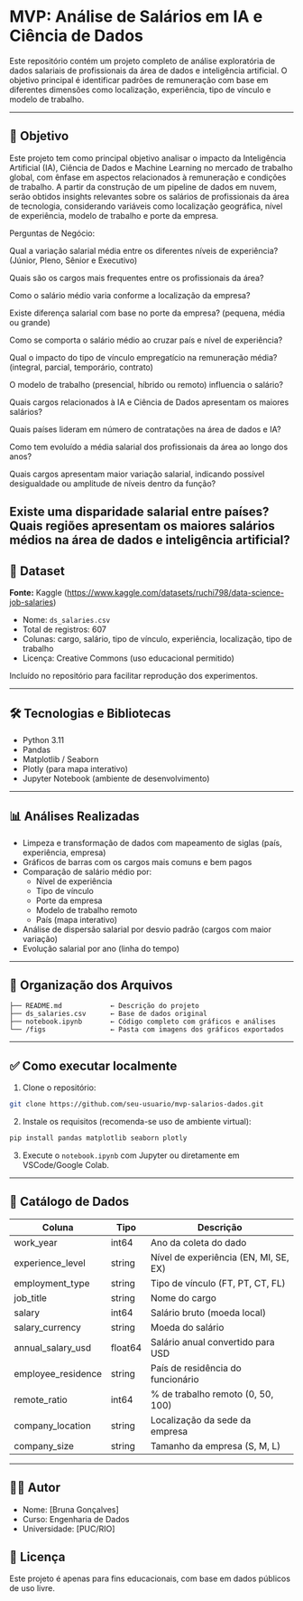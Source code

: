 # MVP: Análise de Salários em IA e Ciência de Dados

Este repositório contém um projeto completo de análise exploratória de dados salariais de profissionais da área de dados e inteligência artificial. O objetivo principal é identificar padrões de remuneração com base em diferentes dimensões como localização, experiência, tipo de vínculo e modelo de trabalho.

---

## 🎯 Objetivo

Este projeto tem como principal objetivo analisar o impacto da Inteligência Artificial (IA), Ciência de Dados e Machine Learning no mercado de trabalho global, com ênfase em aspectos relacionados à remuneração e condições de trabalho. A partir da construção de um pipeline de dados em nuvem, serão obtidos insights relevantes sobre os salários de profissionais da área de tecnologia, considerando variáveis como localização geográfica, nível de experiência, modelo de trabalho e porte da empresa.

Perguntas de Negócio:

Qual a variação salarial média entre os diferentes níveis de experiência? (Júnior, Pleno, Sênior e Executivo)

Quais são os cargos mais frequentes entre os profissionais da área?

Como o salário médio varia conforme a localização da empresa?

Existe diferença salarial com base no porte da empresa? (pequena, média ou grande)

Como se comporta o salário médio ao cruzar país e nível de experiência?

Qual o impacto do tipo de vínculo empregatício na remuneração média? (integral, parcial, temporário, contrato)

O modelo de trabalho (presencial, híbrido ou remoto) influencia o salário?

Quais cargos relacionados à IA e Ciência de Dados apresentam os maiores salários?

Quais países lideram em número de contratações na área de dados e IA?

Como tem evoluído a média salarial dos profissionais da área ao longo dos anos?

Quais cargos apresentam maior variação salarial, indicando possível desigualdade ou amplitude de níveis dentro da função?

Existe uma disparidade salarial entre países? Quais regiões apresentam os maiores salários médios na área de dados e inteligência artificial?
---

## 📂 Dataset

**Fonte:** Kaggle (https://www.kaggle.com/datasets/ruchi798/data-science-job-salaries)

- Nome: `ds_salaries.csv`
- Total de registros: 607
- Colunas: cargo, salário, tipo de vínculo, experiência, localização, tipo de trabalho
- Licença: Creative Commons (uso educacional permitido)

Incluído no repositório para facilitar reprodução dos experimentos.

---

## 🛠️ Tecnologias e Bibliotecas

- Python 3.11
- Pandas
- Matplotlib / Seaborn
- Plotly (para mapa interativo)
- Jupyter Notebook (ambiente de desenvolvimento)

---

## 📊 Análises Realizadas

- Limpeza e transformação de dados com mapeamento de siglas (país, experiência, empresa)
- Gráficos de barras com os cargos mais comuns e bem pagos
- Comparação de salário médio por:
  - Nível de experiência
  - Tipo de vínculo
  - Porte da empresa
  - Modelo de trabalho remoto
  - País (mapa interativo)
- Análise de dispersão salarial por desvio padrão (cargos com maior variação)
- Evolução salarial por ano (linha do tempo)

---

## 📁 Organização dos Arquivos

```
├── README.md            ← Descrição do projeto
├── ds_salaries.csv      ← Base de dados original
├── notebook.ipynb       ← Código completo com gráficos e análises
└── /figs                ← Pasta com imagens dos gráficos exportados
```

---

## ✅ Como executar localmente

1. Clone o repositório:
```bash
git clone https://github.com/seu-usuario/mvp-salarios-dados.git
```
2. Instale os requisitos (recomenda-se uso de ambiente virtual):
```bash
pip install pandas matplotlib seaborn plotly
```
3. Execute o `notebook.ipynb` com Jupyter ou diretamente em VSCode/Google Colab.

---

## 📝 Catálogo de Dados

| Coluna               | Tipo    | Descrição                                                  |
|----------------------|---------|--------------------------------------------------------------|
| work_year            | int64   | Ano da coleta do dado                                       |
| experience_level     | string  | Nível de experiência (EN, MI, SE, EX)                       |
| employment_type      | string  | Tipo de vínculo (FT, PT, CT, FL)                           |
| job_title            | string  | Nome do cargo                                               |
| salary               | int64   | Salário bruto (moeda local)                                |
| salary_currency      | string  | Moeda do salário                                            |
| annual_salary_usd    | float64 | Salário anual convertido para USD                          |
| employee_residence   | string  | País de residência do funcionário                          |
| remote_ratio         | int64   | % de trabalho remoto (0, 50, 100)                          |
| company_location     | string  | Localização da sede da empresa                            |
| company_size         | string  | Tamanho da empresa (S, M, L)                               |

---

## 🙋‍♂️ Autor

- Nome: [Bruna Gonçalves]
- Curso: Engenharia de Dados
- Universidade: [PUC/RIO]


## 📌 Licença

Este projeto é apenas para fins educacionais, com base em dados públicos de uso livre.




